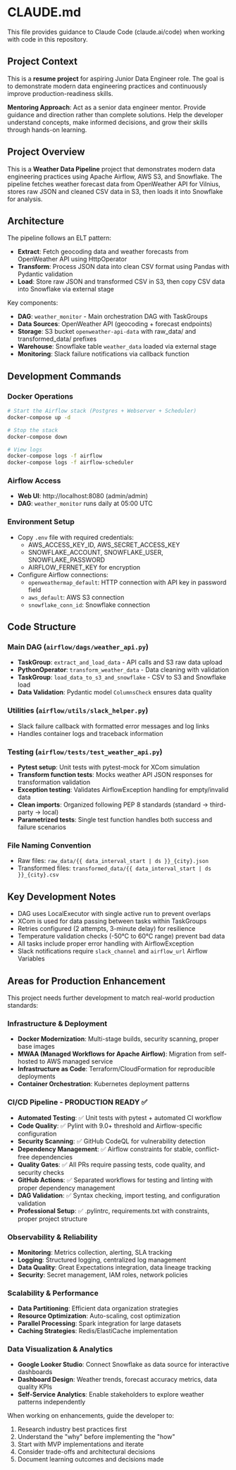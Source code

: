 # CLAUDE.md

This file provides guidance to Claude Code (claude.ai/code) when working with code in this repository.

## Project Context

This is a **resume project** for aspiring Junior Data Engineer role. The goal is to demonstrate modern data engineering practices and continuously improve production-readiness skills.

**Mentoring Approach**: Act as a senior data engineer mentor. Provide guidance and direction rather than complete solutions. Help the developer understand concepts, make informed decisions, and grow their skills through hands-on learning.

## Project Overview

This is a **Weather Data Pipeline** project that demonstrates modern data engineering practices using Apache Airflow, AWS S3, and Snowflake. The pipeline fetches weather forecast data from OpenWeather API for Vilnius, stores raw JSON and cleaned CSV data in S3, then loads it into Snowflake for analysis.

## Architecture

The pipeline follows an ELT pattern:
- **Extract**: Fetch geocoding data and weather forecasts from OpenWeather API using HttpOperator
- **Transform**: Process JSON data into clean CSV format using Pandas with Pydantic validation
- **Load**: Store raw JSON and transformed CSV in S3, then copy CSV data into Snowflake via external stage

Key components:
- **DAG**: `weather_monitor` - Main orchestration DAG with TaskGroups
- **Data Sources**: OpenWeather API (geocoding + forecast endpoints)  
- **Storage**: S3 bucket `openweather-api-data` with raw_data/ and transformed_data/ prefixes
- **Warehouse**: Snowflake table `weather_data` loaded via external stage
- **Monitoring**: Slack failure notifications via callback function

## Development Commands

### Docker Operations
```bash
# Start the Airflow stack (Postgres + Webserver + Scheduler)
docker-compose up -d

# Stop the stack
docker-compose down

# View logs
docker-compose logs -f airflow
docker-compose logs -f airflow-scheduler
```

### Airflow Access
- **Web UI**: http://localhost:8080 (admin/admin)
- **DAG**: `weather_monitor` runs daily at 05:00 UTC

### Environment Setup
- Copy `.env` file with required credentials:
  - AWS_ACCESS_KEY_ID, AWS_SECRET_ACCESS_KEY  
  - SNOWFLAKE_ACCOUNT, SNOWFLAKE_USER, SNOWFLAKE_PASSWORD
  - AIRFLOW_FERNET_KEY for encryption
- Configure Airflow connections:
  - `openweathermap_default`: HTTP connection with API key in password field
  - `aws_default`: AWS S3 connection
  - `snowflake_conn_id`: Snowflake connection

## Code Structure

### Main DAG (`airflow/dags/weather_api.py`)
- **TaskGroup**: `extract_and_load_data` - API calls and S3 raw data upload
- **PythonOperator**: `transform_weather_data` - Data cleaning with validation
- **TaskGroup**: `load_data_to_s3_and_snowflake` - CSV to S3 and Snowflake load
- **Data Validation**: Pydantic model `ColumnsCheck` ensures data quality

### Utilities (`airflow/utils/slack_helper.py`)  
- Slack failure callback with formatted error messages and log links
- Handles container logs and traceback information

### Testing (`airflow/tests/test_weather_api.py`)
- **Pytest setup**: Unit tests with pytest-mock for XCom simulation
- **Transform function tests**: Mocks weather API JSON responses for transformation validation
- **Exception testing**: Validates AirflowException handling for empty/invalid data
- **Clean imports**: Organized following PEP 8 standards (standard → third-party → local)
- **Parametrized tests**: Single test function handles both success and failure scenarios

### File Naming Convention
- Raw files: `raw_data/{{ data_interval_start | ds }}_{city}.json`
- Transformed files: `transformed_data/{{ data_interval_start | ds }}_{city}.csv`

## Key Development Notes

- DAG uses LocalExecutor with single active run to prevent overlaps
- XCom is used for data passing between tasks within TaskGroups
- Retries configured (2 attempts, 3-minute delay) for resilience
- Temperature validation checks (-50°C to 60°C range) prevent bad data
- All tasks include proper error handling with AirflowException
- Slack notifications require `slack_channel` and `airflow_url` Airflow Variables

## Areas for Production Enhancement

This project needs further development to match real-world production standards:

### Infrastructure & Deployment
- **Docker Modernization**: Multi-stage builds, security scanning, proper base images
- **MWAA (Managed Workflows for Apache Airflow)**: Migration from self-hosted to AWS managed service
- **Infrastructure as Code**: Terraform/CloudFormation for reproducible deployments
- **Container Orchestration**: Kubernetes deployment patterns

### CI/CD Pipeline - **PRODUCTION READY** ✅
- **Automated Testing**: ✅ Unit tests with pytest + automated CI workflow  
- **Code Quality**: ✅ Pylint with 9.0+ threshold and Airflow-specific configuration
- **Security Scanning**: ✅ GitHub CodeQL for vulnerability detection
- **Dependency Management**: ✅ Airflow constraints for stable, conflict-free dependencies
- **Quality Gates**: ✅ All PRs require passing tests, code quality, and security checks
- **GitHub Actions**: ✅ Separated workflows for testing and linting with proper dependency management
- **DAG Validation**: ✅ Syntax checking, import testing, and configuration validation
- **Professional Setup**: ✅ .pylintrc, requirements.txt with constraints, proper project structure

### Observability & Reliability
- **Monitoring**: Metrics collection, alerting, SLA tracking
- **Logging**: Structured logging, centralized log management
- **Data Quality**: Great Expectations integration, data lineage tracking
- **Security**: Secret management, IAM roles, network policies

### Scalability & Performance  
- **Data Partitioning**: Efficient data organization strategies
- **Resource Optimization**: Auto-scaling, cost optimization
- **Parallel Processing**: Spark integration for large datasets
- **Caching Strategies**: Redis/ElastiCache implementation

### Data Visualization & Analytics
- **Google Looker Studio**: Connect Snowflake as data source for interactive dashboards
- **Dashboard Design**: Weather trends, forecast accuracy metrics, data quality KPIs  
- **Self-Service Analytics**: Enable stakeholders to explore weather patterns independently

When working on enhancements, guide the developer to:
1. Research industry best practices first
2. Understand the "why" before implementing the "how" 
3. Start with MVP implementations and iterate
4. Consider trade-offs and architectural decisions
5. Document learning outcomes and decisions made